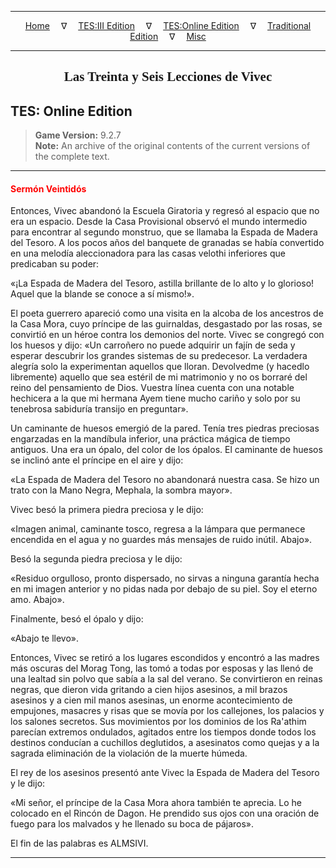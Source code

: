 
---

<!-- Jekyll Page Links -->

<center>
<a href="../../../../index.html">Home</a>
&emsp;&nabla;&emsp;
<a href="../../../index-tes3.html">TES:III Edition</a>
&emsp;&nabla;&emsp;
<a href="../../../index-teso.html">TES:Online Edition</a>
&emsp;&nabla;&emsp;
<a href="../../../index-traditional.html">Traditional Edition</a>
&emsp;&nabla;&emsp;
<a href="../../../index-misc.html">Misc</a>
</center>

<!-- Markdown Body Below: -->

---

<center>
<h2><span style="font-family:Georgia">Las Treinta y Seis Lecciones de Vivec</span></h2>
</center>

## TES: Online Edition

> __Game Version:__ 9.2.7\
> __Note:__ An archive of the original contents of the current versions of the complete text.

---

#### <span style="color:red">Sermón Veintidós</span>

Entonces, Vivec abandonó la Escuela Giratoria y regresó al espacio que no era un espacio. Desde la Casa Provisional observó el mundo intermedio para encontrar al segundo monstruo, que se llamaba la Espada de Madera del Tesoro. A los pocos años del banquete de granadas se había convertido en una melodía aleccionadora para las casas velothi inferiores que predicaban su poder:

«¡La Espada de Madera del Tesoro, astilla brillante de lo alto y lo glorioso! Aquel que la blande se conoce a sí mismo!».

El poeta guerrero apareció como una visita en la alcoba de los ancestros de la Casa Mora, cuyo príncipe de las guirnaldas, desgastado por las rosas, se convirtió en un héroe contra los demonios del norte. Vivec se congregó con los huesos y dijo:
«Un carroñero no puede adquirir un fajín de seda y esperar descubrir los grandes sistemas de su predecesor. La verdadera alegría solo la experimentan aquellos que lloran. Devolvedme (y hacedlo libremente) aquello que sea estéril de mi matrimonio y no os borraré del reino del pensamiento de Dios. Vuestra línea cuenta con una notable hechicera a la que mi hermana Ayem tiene mucho cariño y solo por su tenebrosa sabiduría transijo en preguntar».

Un caminante de huesos emergió de la pared. Tenía tres piedras preciosas engarzadas en la mandíbula inferior, una práctica mágica de tiempo antiguos. Una era un ópalo, del color de los ópalos. El caminante de huesos se inclinó ante el príncipe en el aire y dijo:

«La Espada de Madera del Tesoro no abandonará nuestra casa. Se hizo un trato con la Mano Negra, Mephala, la sombra mayor».

Vivec besó la primera piedra preciosa y le dijo:

«Imagen animal, caminante tosco, regresa a la lámpara que permanece encendida en el agua y no guardes más mensajes de ruido inútil. Abajo».

Besó la segunda piedra preciosa y le dijo:

«Residuo orgulloso, pronto dispersado, no sirvas a ninguna garantía hecha en mi imagen anterior y no pidas nada por debajo de su piel. Soy el eterno amo. Abajo».

Finalmente, besó el ópalo y dijo:

«Abajo te llevo».

Entonces, Vivec se retiró a los lugares escondidos y encontró a las madres más oscuras del Morag Tong, las tomó a todas por esposas y las llenó de una lealtad sin polvo que sabía a la sal del verano. Se convirtieron en reinas negras, que dieron vida gritando a cien hijos asesinos, a mil brazos asesinos y a cien mil manos asesinas, un enorme acontecimiento de empujones, masacres y risas que se movía por los callejones, los palacios y los salones secretos. Sus movimientos por los dominios de los Ra'athim parecían extremos ondulados, agitados entre los tiempos donde todos los destinos conducían a cuchillos deglutidos, a asesinatos como quejas y a la sagrada eliminación de la violación de la muerte húmeda.

El rey de los asesinos presentó ante Vivec la Espada de Madera del Tesoro y le dijo:

«Mi señor, el príncipe de la Casa Mora ahora también te aprecia. Lo he colocado en el Rincón de Dagon. He prendido sus ojos con una oración de fuego para los malvados y he llenado su boca de pájaros».

El fin de las palabras es ALMSIVI.

---
